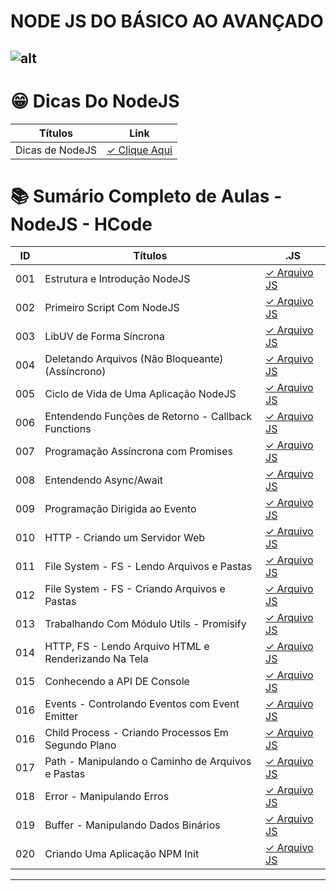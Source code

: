 # NODE JS DO BÁSICO AO AVANÇADO

## ![alt](https://user-images.githubusercontent.com/119445003/224686271-4abca4fd-933d-4bca-85c1-c9903dcd4190.png)

# 😁 Dicas Do NodeJS

| Títulos         | Link                                    |
| --------------- | --------------------------------------- |
| Dicas de NodeJS | [✓ Clique Aqui](nodejs.Dicas/README.md) |

# 📚 Sumário Completo de Aulas - NodeJS - HCode

| ID  | Títulos                                              | .JS                                                   |
| --- | ---------------------------------------------------- | ----------------------------------------------------- |
| 001 | Estrutura e Introdução NodeJS                        | [✓ Arquivo JS](nodejs.Aulas/aula.001/introducao.yaml) |
| 002 | Primeiro Script Com NodeJS                           | [✓ Arquivo JS](nodejs.Aulas/aula.002/server.js)       |
| 003 | LibUV de Forma Síncrona                              | [✓ Arquivo JS](nodejs.Aulas/aula.003/fs-sync.js)      |
| 004 | Deletando Arquivos (Não Bloqueante)(Assíncrono)      | [✓ Arquivo JS](nodejs.Aulas/aula.004/un.js)           |
| 005 | Ciclo de Vida de Uma Aplicação NodeJS                | [✓ Arquivo JS](nodejs.Aulas/aula.005/test.js)         |
| 006 | Entendendo Funções de Retorno - Callback Functions   | [✓ Arquivo JS](nodejs.Aulas/aula.006/callback.js)     |
| 007 | Programação Assíncrona com Promises                  | [✓ Arquivo JS](nodejs.Aulas/aula.007/promises.js)     |
| 008 | Entendendo Async/Await                               | [✓ Arquivo JS](nodejs.Aulas/aula.008/async.js)        |
| 009 | Programação Dirigida ao Evento                       | [✓ Arquivo JS](nodejs.Aulas/aula.009/events.js)       |
| 010 | HTTP - Criando um Servidor Web                       | [✓ Arquivo JS](nodejs.Aulas/aula.010/index.js)        |
| 011 | File System - FS - Lendo Arquivos e Pastas           | [✓ Arquivo JS](nodejs.Aulas/aula.011/readFolders.js)  |
| 012 | File System - FS - Criando Arquivos e Pastas         | [✓ Arquivo JS](nodejs.Aulas/aula.012/writeFile.js)    |
| 013 | Trabalhando Com Módulo Utils - Promisify             | [✓ Arquivo JS](nodejs.Aulas/aula.013/index.js)        |
| 014 | HTTP, FS - Lendo Arquivo HTML e Renderizando Na Tela | [✓ Arquivo JS](nodejs.Aulas/aula.014/app.js)          |
| 015 | Conhecendo a API DE Console                          | [✓ Arquivo JS](nodejs.Aulas/aula.015/console.js)      |
| 016 | Events - Controlando Eventos com Event Emitter       | [✓ Arquivo JS](nodejs.Aulas/aula.016/events.js)       |
| 016 | Child Process - Criando Processos Em Segundo Plano   | [✓ Arquivo JS](nodejs.Aulas/aula.016/child.js)        |
| 017 | Path - Manipulando o Caminho de Arquivos e Pastas    | [✓ Arquivo JS](nodejs.Aulas/aula.017/pathFile.js)     |
| 018 | Error - Manipulando Erros                            | [✓ Arquivo JS](nodejs.Aulas/aula.018/erro.js)         |
| 019 | Buffer - Manipulando Dados Binários                  | [✓ Arquivo JS](nodejs.Aulas/aula.019/buffer.js)       |
| 020 | Criando Uma Aplicação NPM Init                       | [✓ Arquivo JS](nodejs.Aulas/aula.020/index.js)        |

---
